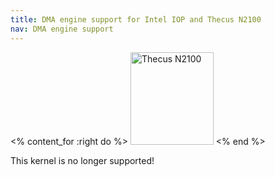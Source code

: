 ```yaml
---
title: DMA engine support for Intel IOP and Thecus N2100
nav: DMA engine support
---
```


<% content_for :right do %>
<img src = "../images/r_n2100_debian.jpg" class="border" alt="Thecus N2100" width="133" height="148" />
<% end %>

This kernel is no longer supported!

